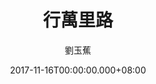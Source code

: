---
issue: 250
title: 行萬里路
author: 劉玉蕉
language: 大埔
date: 2017-11-16T00:00:00.000+08:00
topic: 景點
difficulty: 2
wikidata: Q98096122
wikidata_link: https://www.wikidata.org/wiki/Q98096122
author_wikidata_link: https://www.wikidata.org/wiki/Q98096359
author_wikidata: Q98096359
---
